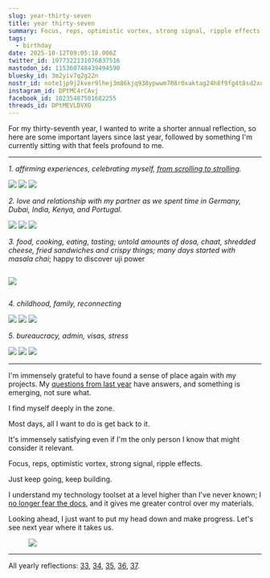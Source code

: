 ```yaml
---
slug: year-thirty-seven
title: year thirty-seven
summary: Focus, reps, optimistic vortex, strong signal, ripple effects.
tags:
  - birthday
date: 2025-10-12T09:05:18.006Z
twitter_id: 1977322131076837516
mastodon_id: 115360748439494590
bluesky_id: 3m2yiv7q2g22n
nostr_id: note1jp9j2kver9lhej3m86kjq938ypwwm708r0xaktag24h8f9fg4t8sd2xu5l
instagram_id: DPtMC4rCAvj
facebook_id: 10235487501682255
threads_id: DPtMEVLDVXO
---
```

For my thirty-seventh year, I wanted to write a shorter annual reflection, so here are some important layers since last year, followed by something I'm currently sitting with that feels profound to me.

---

*1. affirming experiences, celebrating myself, [from scrolling to strolling](https://rosano.ca/blog/where-am-i-scrolling).*

<gallery>![](1/darin.gif) ![](1/IMG_5291.jpg) ![](1/capoeira.gif)</gallery>

*2. love and relationship with my partner as we spent time in Germany, Dubai, India, Kenya, and Portugal.*

<gallery>![](2/IMG_2486.jpg) ![](2/IMG_3220.jpg) ![](2/IMG_0206.jpg)</gallery>

<roco-divider></roco-divider>

*3. food, cooking, eating, tasting; untold amounts of dosa, chaat, shredded cheese, fried sandwiches and crispy things; many days started with masala chai*; happy to discover uji power

<figure>

![](3/gif.gif)

</figure>

<roco-divider></roco-divider>

*4. childhood, family, reconnecting*

<gallery>![](4/IMG_3434.gif) ![](4/IMG_3441.jpg) ![](4/IMG_3348.gif)</gallery> 

*5. bureaucracy, admin, visas, stress*

<gallery>![](5/IMG_7965.jpg) ![](5/IMG_4429.jpg) ![](5/IMG_3315.gif)</gallery> 

---

I'm immensely grateful to have found a sense of place again with my projects. My [questions from last year](https://rosano.ca/blog/year-thirty-six/#more-questions-than-answers) have answers, and something is emerging, not sure what.

I find myself deeply in the zone.

Most days, all I want to do is get back to it.

It's immensely satisfying even if I'm the only person I know that might consider it relevant.

<roco-divider></roco-divider>

Focus, reps, optimistic vortex, strong signal, ripple effects.

Just keep going, keep building.

I understand my technology toolset at a level higher than I've never known; I [no longer fear the docs](https://rosano.ca/blog/dont-fear-the-docs/), and it gives me greater control over my materials.

Looking ahead, I just want to put my head down and make progress. Let's see next year where it takes us.

<figure>

![](IMG_4465.gif)

</figure>

---

All yearly reflections: [33](https://rosano.ca/blog/thirty-three/), [34](https://rosano.ca/blog/thirty-four/), [35](https://rosano.ca/blog/year-thirty-five), [36](https://rosano.ca/blog/year-thirty-six/), [37](https://rosano.ca/blog/year-thirty-seven/).

<style>
figure:first-of-type {
  display: flex;
  margin: 0;
  width: unset;
}
</style>